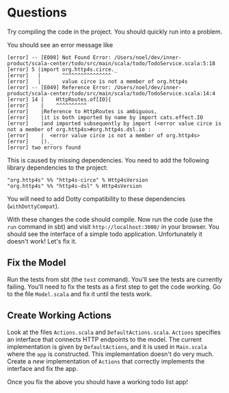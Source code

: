# Questions

Try compiling the code in the project. You should quickly run into a problem.




You should see an error message like

```
[error] -- [E008] Not Found Error: /Users/noel/dev/inner-product/scala-center/todo/src/main/scala/todo/TodoService.scala:5:18 
[error] 5 |import org.http4s.circe._
[error]   |       ^^^^^^^^^^^^^^^^
[error]   |       value circe is not a member of org.http4s
[error] -- [E049] Reference Error: /Users/noel/dev/inner-product/scala-center/todo/src/main/scala/todo/TodoService.scala:14:4 
[error] 14 |    HttpRoutes.of[IO]{
[error]    |    ^^^^^^^^^^
[error]    |Reference to HttpRoutes is ambiguous,
[error]    |it is both imported by name by import cats.effect.IO
[error]    |and imported subsequently by import (<error value circe is not a member of org.http4s>#org.http4s.dsl.io : 
[error]    |  <error value circe is not a member of org.http4s>
[error]    |)._
[error] two errors found
```


This is caused by missing dependencies. You need to add the following library dependencies to the project:


```
"org.http4s" %% "http4s-circe" % Http4sVersion
"org.http4s" %% "http4s-dsl" % Http4sVersion
```

You will need to add Dotty compatibility to these dependencies (`withDottyCompat`).

With these changes the code should compile. Now run the code (use the `run` command in sbt) and visit `http://localhost:3000/` in your browser. You should see the interface of a simple todo application. Unfortunately it doesn't work! Let's fix it.


## Fix the Model

Run the tests from sbt (the `test` command). You'll see the tests are currently failing. You'll need to fix the tests as a first step to get the code working. Go to the file `Model.scala` and fix it until the tests work.


## Create Working Actions

Look at the files `Actions.scala` and `DefaultActions.scala`. `Actions` specifies an interface that connects HTTP endpoints to the model. The current implementation is given by `DefaultActions`, and it is used in `Main.scala` where the `app` is constructed. This implementation doesn't do very much. Create a *new* implementation of `Actions` that correctly implements the interface and fix the app.


Once you fix the above you should have a working todo list app!
